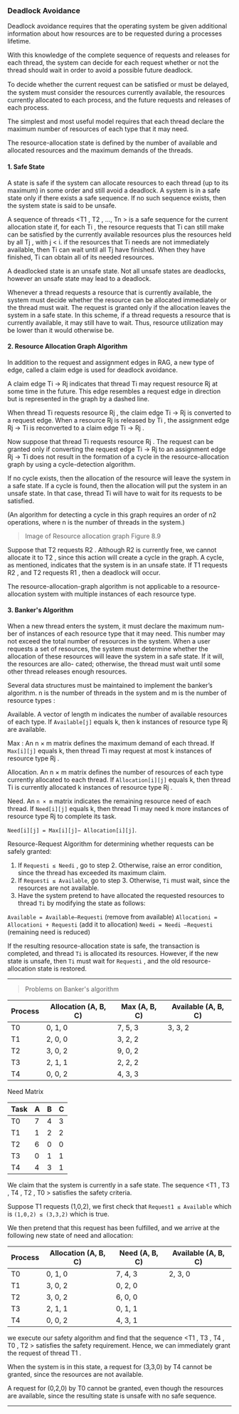 ### Deadlock Avoidance

Deadlock avoidance requires that the operating system be given additional information about how resources are to be requested during a processes lifetime. 

With this knowledge of the complete sequence of requests and releases for each thread, the system can decide for each request whether or not the thread should wait in order to avoid a possible future deadlock.

To decide whether the current request can be satisﬁed or must be delayed, the system must consider the resources currently available, the resources currently allocated to each process, and the future requests and releases of each process.


The simplest and most useful model requires that each thread declare the maximum number of resources of each type that it may need.

The resource-allocation state is defined by the number of available and allocated resources and the maximum demands of the threads.


#### 1. Safe State

A state is safe if the system can allocate resources to each thread (up to its maximum) in some order and still avoid a deadlock. 
A system is in a safe state only if there exists a safe sequence.
If no such sequence exists, then the system state is said to be unsafe.

A sequence of threads <T1 , T2 , ..., Tn > is a safe sequence for the current allocation state if, for each Ti , the resource requests that Ti can still make can be satisfied by the currently available resources plus the resources held by all Tj , with j < i.
if the resources that Ti needs are not immediately available, then Ti can wait
until all Tj have finished. When they have finished, Ti can obtain all of its needed resources.


A deadlocked state is an unsafe state. Not all unsafe states are deadlocks, however an unsafe state may lead to a deadlock.


Whenever a thread requests a resource that is currently available, the system
must decide whether the resource can be allocated immediately or the thread
must wait. The request is granted only if the allocation leaves the system in a
safe state.
In this scheme, if a thread requests a resource that is currently available, it
may still have to wait. Thus, resource utilization may be lower than it would
otherwise be.


#### 2. Resource Allocation Graph Algorithm

In addition to the request and assignment edges in RAG, a new type of edge, called a claim edge is used for deadlock avoidance.

A claim edge Ti → Rj indicates that thread Ti may request resource Rj at some time in the future. This edge resembles a request edge in direction but is represented in the graph by a dashed line. 

When thread Ti requests resource Rj , the claim edge Ti → Rj is converted to a request edge. 
When a resource Rj is released by Ti , the assignment edge Rj → Ti is reconverted to a claim edge Ti → Rj .

Now suppose that thread Ti requests resource Rj . The request can be
granted only if converting the request edge Ti → Rj to an assignment edge
Rj → Ti does not result in the formation of a cycle in the resource-allocation
graph by using a cycle-detection algorithm. 

If no cycle exists, then the allocation of the resource will leave the system
in a safe state. If a cycle is found, then the allocation will put the system in
an unsafe state. In that case, thread Ti will have to wait for its requests to be
satisfied.

(An algorithm for detecting a cycle in this graph requires an order of n2 operations, where n is the number of threads in the system.)


> Image of Resource allocation graph Figure 8.9


Suppose that T2 requests R2 . Although R2 is currently free, we cannot allocate it to T2 , since this action will create a cycle in the graph. A cycle, as mentioned, indicates that the system is in an unsafe state. If T1 requests R2 , and T2 requests R1 , then a deadlock will occur.

The resource-allocation-graph algorithm is not applicable to a resource-
allocation system with multiple instances of each resource type.

#### 3. Banker's Algorithm


When a new thread enters the system, it must declare the maximum num-
ber of instances of each resource type that it may need. This number may not
exceed the total number of resources in the system. When a user requests a
set of resources, the system must determine whether the allocation of these
resources will leave the system in a safe state. If it will, the resources are allo-
cated; otherwise, the thread must wait until some other thread releases enough
resources.


Several data structures must be maintained to implement the banker’s algorithm. 
n is the number of threads in the system and m is the number of resource types :

Available. A vector of length m indicates the number of available resources
of each type. If `Available[j]` equals k, then k instances of resource type Rj
are available.

Max : An n × m matrix defines the maximum demand of each thread. If `Max[i][j]` equals k, then thread Ti may request at most k instances of resource type Rj .


Allocation. An n × m matrix defines the number of resources of each type
currently allocated to each thread. If `Allocation[i][j]` equals k, then thread
Ti is currently allocated k instances of resource type Rj .

Need. An `n × m` matrix indicates the remaining resource need of each
thread. If `Need[i][j]` equals k, then thread Ti may need k more instances of
resource type Rj to complete its task. 

`Need[i][j] = Max[i][j]− Allocation[i][j]`.


Resource-Request Algorithm for determining whether requests can be safely granted:      

1. If `Requesti ≤ Needi` , go to step 2. Otherwise, raise an error condition, since the thread has exceeded its maximum claim.
2. If `Requesti ≤ Available`, go to step 3. Otherwise, `Ti` must wait, since the resources are not available.
3. Have the system pretend to have allocated the requested resources to thread `Ti` by modifying the state as follows:

`Available = Available–Requesti`   (remove from available)
`Allocationi = Allocationi + Requesti`  (add it to allocation)
`Needi = Needi –Requesti`  (remaining need is reduced)

If the resulting resource-allocation state is safe, the transaction is completed, and thread `Ti` is allocated its resources. However, if the new state is unsafe, then `Ti` must wait for `Requesti` , and the old resource-allocation state is restored.

____

> Problems on Banker's algorithm


| Process | Allocation (A, B, C) | Max (A, B, C) | Available (A, B, C) |
| ------- | -------------------- | ------------- | ------------------- |
| T0      | 0, 1, 0              | 7, 5, 3       | 3, 3, 2             |
| T1      | 2, 0, 0              | 3, 2, 2       |                     |
| T2      | 3, 0, 2              | 9, 0, 2       |                     |
| T3      | 2, 1, 1              | 2, 2, 2       |                     |
| T4      | 0, 0, 2              | 4, 3, 3       |                     |

Need Matrix

| Task | A   | B   | C   |
| ---- | --- | --- | --- |
| T0   | 7   | 4   | 3   |
| T1   | 1   | 2   | 2   |
| T2   | 6   | 0   | 0   |
| T3   | 0   | 1   | 1   |
| T4   | 4   | 3   | 1   |

We claim that the system is currently in a safe state. The sequence <T1 , T3 , T4 , T2 , T0 > satisfies the safety criteria. 

Suppose T1 requests (1,0,2), we first check that `Request1 ≤ Available` which is `(1,0,2) ≤ (3,3,2)` which is true.

We then pretend that this request has been fulfilled, and we arrive at the following new state of need and allocation:


| Process | Allocation (A, B, C) | Need (A, B, C) | Available (A, B, C) |
| ------- | -------------------- | -------------- | ------------------- |
| T0      | 0, 1, 0              | 7, 4, 3        | 2, 3, 0             |
| T1      | 3, 0, 2              | 0, 2, 0        |                     |
| T2      | 3, 0, 2              | 6, 0, 0        |                     |
| T3      | 2, 1, 1              | 0, 1, 1        |                     |
| T4      | 0, 0, 2              | 4, 3, 1        |                     |
we execute our safety algorithm and find that the sequence <T1 , T3 , T4 , T0 , T2 > satisfies the safety requirement. Hence, we can immediately grant the request of thread T1 .


When the system is in this state, a request for (3,3,0) by T4 cannot be granted, since the resources are not available.

A request for (0,2,0) by T0 cannot be granted, even though the resources are available, since the resulting state is unsafe with no safe sequence.


_____

